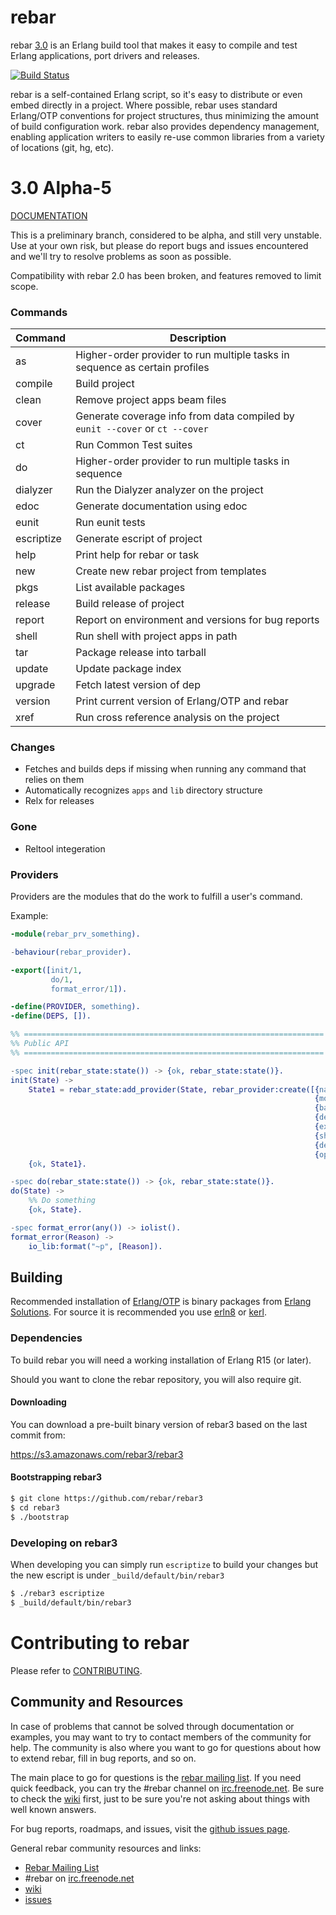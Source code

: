 rebar
=====

rebar [3.0](#30) is an Erlang build tool that makes it easy to compile and test Erlang
applications, port drivers and releases.

[![Build Status](https://travis-ci.org/rebar/rebar3.svg?branch=master)](https://travis-ci.org/rebar/rebar3)

rebar is a self-contained Erlang script, so it's easy to distribute or even
embed directly in a project. Where possible, rebar uses standard Erlang/OTP
conventions for project structures, thus minimizing the amount of build
configuration work. rebar also provides dependency management, enabling
application writers to easily re-use common libraries from a variety of
locations (git, hg, etc).

3.0 Alpha-5
====

[DOCUMENTATION](http://www.rebar3.org/v3.0/docs)

This is a preliminary branch, considered to be alpha, and still
very unstable. Use at your own risk, but please do report bugs
and issues encountered and we'll try to resolve problems as
soon as possible.

Compatibility with rebar 2.0 has been broken, and features removed to
limit scope.

### Commands

| Command    | Description |
|----------- |------------ |
| as         | Higher-order provider to run multiple tasks in sequence as certain profiles |
| compile    | Build project |
| clean      | Remove project apps beam files |
| cover      | Generate coverage info from data compiled by `eunit --cover` or `ct --cover` |
| ct         | Run Common Test suites |
| do         | Higher-order provider to run multiple tasks in sequence |
| dialyzer   | Run the Dialyzer analyzer on the project |
| edoc       | Generate documentation using edoc |
| eunit      | Run eunit tests |
| escriptize | Generate escript of project |
| help       | Print help for rebar or task |
| new        | Create new rebar project from templates |
| pkgs       | List available packages |
| release    | Build release of project |
| report     | Report on environment and versions for bug reports |
| shell      | Run shell with project apps in path |
| tar        | Package release into tarball |
| update     | Update package index |
| upgrade    | Fetch latest version of dep |
| version    | Print current version of Erlang/OTP and rebar |
| xref       | Run cross reference analysis on the project |

### Changes

* Fetches and builds deps if missing when running any command that relies on them
* Automatically recognizes `apps` and `lib` directory structure
* Relx for releases

### Gone

* Reltool integeration

### Providers

Providers are the modules that do the work to fulfill a user's command.

Example:

```erlang
-module(rebar_prv_something).

-behaviour(rebar_provider).

-export([init/1,
         do/1,
         format_error/1]).

-define(PROVIDER, something).
-define(DEPS, []).

%% ===================================================================
%% Public API
%% ===================================================================

-spec init(rebar_state:state()) -> {ok, rebar_state:state()}.
init(State) ->
    State1 = rebar_state:add_provider(State, rebar_provider:create([{name, ?PROVIDER},
                                                                    {module, ?MODULE},
                                                                    {bare, false},
                                                                    {deps, ?DEPS},
                                                                    {example, "rebar dummy"},
                                                                    {short_desc, "dummy plugin."},
                                                                    {desc, ""},
                                                                    {opts, []}])),
    {ok, State1}.

-spec do(rebar_state:state()) -> {ok, rebar_state:state()}.
do(State) ->
    %% Do something
    {ok, State}.

-spec format_error(any()) -> iolist().
format_error(Reason) ->
    io_lib:format("~p", [Reason]).
```


Building
--------

Recommended installation of [Erlang/OTP](http://www.erlang.org) is binary packages from [Erlang Solutions](https://www.erlang-solutions.com/downloads/download-erlang-otp). For source it is recommended you use [erln8](http://metadave.github.io/erln8/) or [kerl](https://github.com/yrashk/kerl).

### Dependencies

To build rebar you will need a working installation of Erlang R15 (or later).

Should you want to clone the rebar repository, you will also require git.

#### Downloading

You can download a pre-built binary version of rebar3 based on the last commit from:

https://s3.amazonaws.com/rebar3/rebar3

#### Bootstrapping rebar3

```sh
$ git clone https://github.com/rebar/rebar3
$ cd rebar3
$ ./bootstrap
```

### Developing on rebar3

When developing you can simply run `escriptize` to build your changes but the new escript is under `_build/default/bin/rebar3`

```sh
$ ./rebar3 escriptize
$ _build/default/bin/rebar3
```


Contributing to rebar
=====================

Please refer to [CONTRIBUTING](CONTRIBUTING.md).

Community and Resources
-----------------------

In case of problems that cannot be solved through documentation or examples, you
may want to try to contact members of the community for help. The community is
also where you want to go for questions about how to extend rebar, fill in bug
reports, and so on.

The main place to go for questions is the [rebar mailing
list](http://lists.basho.com/pipermail/rebar_lists.basho.com/). If you need
quick feedback, you can try the #rebar channel on
[irc.freenode.net](http://freenode.net). Be sure to check the
[wiki](https://github.com/rebar/rebar/wiki) first, just to be sure you're not
asking about things with well known answers.

For bug reports, roadmaps, and issues, visit the [github issues
page](https://github.com/rebar/rebar/issues).

General rebar community resources and links:

- [Rebar Mailing List](http://lists.basho.com/pipermail/rebar_lists.basho.com/)
- #rebar on [irc.freenode.net](http://freenode.net/)
- [wiki](https://github.com/rebar/rebar/wiki)
- [issues](https://github.com/rebar/rebar/issues)
